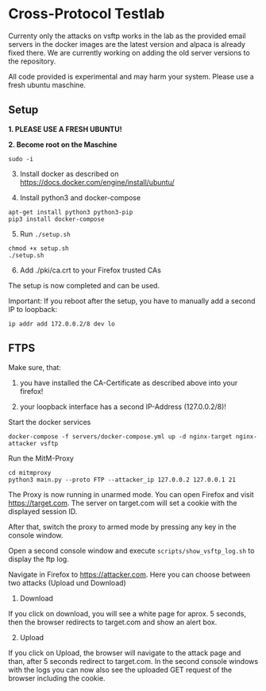 # Cross-Protocol Testlab

Currenty only the attacks on vsftp works in the lab as the provided email servers in the docker images are the latest version and alpaca is already fixed there.
We are currently working on adding the old server versions to the repository.

All code provided is experimental and may harm your system. Please use a fresh ubuntu maschine.

## Setup

**1. PLEASE USE A FRESH UBUNTU!**

**2. Become root on the Maschine**
```
sudo -i
```

3. Install docker as described on https://docs.docker.com/engine/install/ubuntu/

4. Install python3 and docker-compose
```
apt-get install python3 python3-pip
pip3 install docker-compose
```

5. Run ```./setup.sh```
```
chmod +x setup.sh
./setup.sh
```

6. Add ./pki/ca.crt to your Firefox trusted CAs

The setup is now completed and can be used.

Important: If you reboot after the setup, you have to manually add a second IP to loopback:
```
ip addr add 172.0.0.2/8 dev lo
```
## FTPS

Make sure, that:
 1. you have installed the CA-Certificate as described above into your firefox!

 2. your loopback interface has a second IP-Address (127.0.0.2/8)!


Start the docker services
```
docker-compose -f servers/docker-compose.yml up -d nginx-target nginx-attacker vsftp
```
Run the MitM-Proxy
```
cd mitmproxy
python3 main.py --proto FTP --attacker_ip 127.0.0.2 127.0.0.1 21
```

The Proxy is now running in unarmed mode. You can open Firefox and visit https://target.com. 
The server on target.com will set a cookie with the displayed session ID.

After that, switch the proxy to armed mode by pressing any key in the console window. 

Open a second console window and execute ```scripts/show_vsftp_log.sh``` to display the ftp log.

Navigate in Firefox to https://attacker.com.
Here you can choose between two attacks (Upload und Download)

1. Download

If you click on download, you will see a white page for aprox. 5 seconds, then the browser redirects to target.com and show an alert box.

2. Upload

If you click on Upload, the browser will navigate to the attack page and than, after 5 seconds redirect to target.com.
In the second console windows with the logs you can now also see the uploaded GET request of the browser including the cookie.
 
